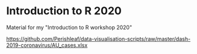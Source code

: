 # Introduction to R 2020

Material for my "Introduction to R workshop 2020" 


<https://github.com/Perishleaf/data-visualisation-scripts/raw/master/dash-2019-coronavirus/AU_cases.xlsx>